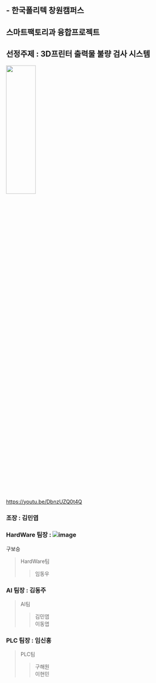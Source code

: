 ## - 한국폴리텍 창원캠퍼스 
## 스마트팩토리과 융합프로젝트

## 선정주제 : 3D프린터 출력물 불량 검사 시스템

<img src="https://user-images.githubusercontent.com/112456183/232184175-d3021435-a9b9-411d-9f29-083fd5f1cbb9.jpg" width="40%" height="30%">

https://youtu.be/DbnzUZQ0t4Q

### 조장 : 김민엽

### HardWare 팀장 : ![image](https://github.com/minnyeob/Convergence-project/assets/112456183/edda51b5-947a-4bf7-ace0-0b60fd2c9225)
구보승
> HardWare팀
>> 임동우     
>> 
### AI 팀장        : 김동주
> AI팀
>> 김민엽     
>> 이동엽    
>> 
### PLC 팀장      : 임신홍
> PLC팀
>> 구해원   
>> 이현민       

